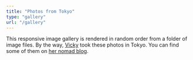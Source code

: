 ```yaml
---
title: "Photos from Tokyo"
type: "gallery"
url: "/gallery"
---
```


This responsive image gallery is rendered in random order from a folder of image files. 
By the way, [Vicky](https://vickylai.com) took these photos in Tokyo. You can find some of them on [her nomad blog](https://heronebag.com).